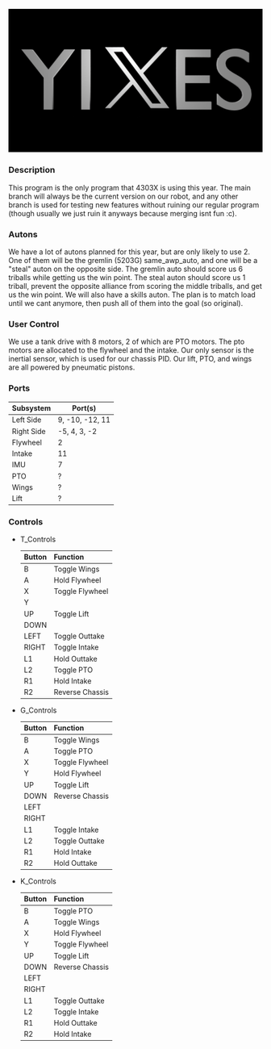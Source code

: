 ![4303X logo](yixes.png "yixes!!!!")

### Description

This program is the only program that 4303X is using this year. The main branch will always be the current version on our robot, and any other branch is used for testing new features without ruining our regular program (though usually we just ruin it anyways because merging isnt fun :c).

### Autons

We have a lot of autons planned for this year, but are only likely to use 2. One of them will be the gremlin (5203G) same_awp_auto, and one will be a "steal" auton on the opposite side. The gremlin auto should score us 6 triballs while getting us the win point. The steal auton should score us 1 triball, prevent the opposite alliance from scoring the middle triballs, and get us the win point. We will also have a skills auton. The plan is to match load until we cant anymore, then push all of them into the goal (so original).

### User Control

We use a tank drive with 8 motors, 2 of which are PTO motors. The pto motors are allocated to the flywheel and the intake. Our only sensor is the inertial sensor, which is used for our chassis PID. Our lift, PTO, and wings are all powered by pneumatic pistons.

### Ports

| Subsystem  | Port(s)         |
| ---------- | --------------- |
| Left Side  | 9, -10, -12, 11 |
| Right Side | -5, 4, 3, -2     |
| Flywheel   | 2               |
| Intake     | 11              |
| IMU        | 7               |
| PTO        | ?               |
| Wings      | ?               |
| Lift       | ?               |

### Controls

- T_Controls

  | Button | Function        |
  | ------ | --------------- |
  | B      | Toggle Wings    |
  | A      | Hold Flywheel   |
  | X      | Toggle Flywheel |
  | Y      |                 |
  | UP     | Toggle Lift     |
  | DOWN   |                 |
  | LEFT   | Toggle Outtake  |
  | RIGHT  | Toggle Intake   |
  | L1     | Hold Outtake    |
  | L2     | Toggle PTO      |
  | R1     | Hold Intake     |
  | R2     | Reverse Chassis |

- G_Controls

  | Button | Function        |
  | ------ | --------------- |
  | B      | Toggle Wings    |
  | A      | Toggle PTO      |
  | X      | Toggle Flywheel |
  | Y      | Hold Flywheel   |
  | UP     | Toggle Lift     |
  | DOWN   | Reverse Chassis |
  | LEFT   |                 |
  | RIGHT  |                 |
  | L1     | Toggle Intake   |
  | L2     | Toggle Outtake  |
  | R1     | Hold Intake     |
  | R2     | Hold Outtake    |

- K_Controls

  | Button | Function        |
  | ------ | --------------- |
  | B      | Toggle PTO      |
  | A      | Toggle Wings    |
  | X      | Hold Flywheel   |
  | Y      | Toggle Flywheel |
  | UP     | Toggle Lift     |
  | DOWN   | Reverse Chassis |
  | LEFT   |                 |
  | RIGHT  |                 |
  | L1     | Toggle Outtake  |
  | L2     | Toggle Intake   |
  | R1     | Hold Outtake    |
  | R2     | Hold Intake     |
